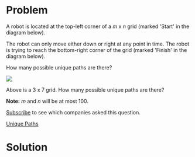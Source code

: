 
# Problem

A robot is located at the top-left corner of a _m_ x _n_ grid (marked 'Start'
in the diagram below).

The robot can only move either down or right at any point in time. The robot
is trying to reach the bottom-right corner of the grid (marked 'Finish' in the
diagram below).

How many possible unique paths are there?

![](https://leetcode.com/static/images/problemset/robot_maze.png)

Above is a 3 x 7 grid. How many possible unique paths are there?

**Note:** _m_ and _n_ will be at most 100.

[Subscribe](/subscribe/) to see which companies asked this question.



[Unique Paths](https://leetcode.com/problems/unique-paths)

# Solution



